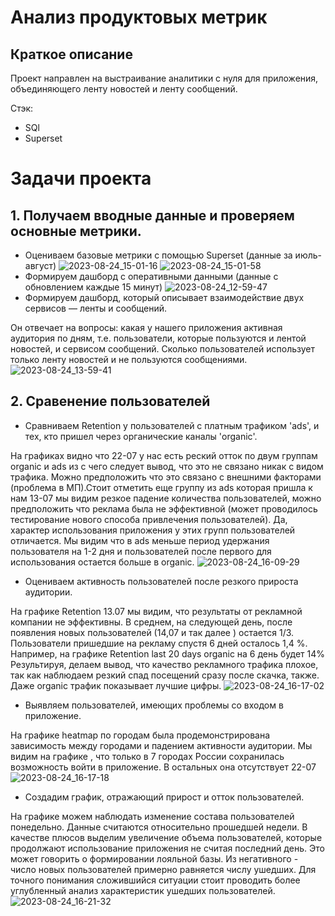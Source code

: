 #  Анализ продуктовых метрик
## Краткое описание
Проект направлен на выстраивание аналитики с нуля для приложения, объединяющего ленту новостей и ленту сообщений.

Стэк:
* SQl
* Superset

# Задачи проекта
## 1. Получаем вводные данные и проверяем основные метрики. 
* Оцениваем базовые метрики с помощью Superset (данные за июль-август)
![2023-08-24_15-01-16](https://github.com/Macharaits/My_project/assets/117433497/f5d805d4-e974-4a4f-bd7d-102465148bfc)
![2023-08-24_15-01-58](https://github.com/Macharaits/My_project/assets/117433497/7bd4690c-b404-4951-9953-c121aeb6b3fe)
* Формируем дашборд с оперативными данными (данные с обновлением каждые 15 минут)
![2023-08-24_12-59-47](https://github.com/Macharaits/My_project/assets/117433497/16b62d38-3277-42f9-bd30-69d5fba9211a)
* Формируем дашборд, который описывает взаимодействие двух сервисов — ленты и сообщений.

Он отвечает на вопросы: какая у нашего приложения активная аудитория по дням, т.е. пользователи, которые пользуются и лентой новостей, и сервисом сообщений. Сколько пользователей использует только ленту новостей и не пользуются сообщениями.
![2023-08-24_13-59-41](https://github.com/Macharaits/My_project/assets/117433497/d4c30227-aca9-44a1-a008-775af01e8cd7)
## 2. Сравенение пользователей
* Сравниваем Retention у пользователей с платным трафиком 'ads', и тех, кто пришел через органические каналы 'organic'.

На графиках видно что 22-07 у нас есть реский отток по двум группам organic и ads из с чего следует вывод, что это не связано никак с видом трафика. Можно предположить что это связано с внешними факторами (проблема в МП).Стоит отметить еще группу из  ads  которая пришла к нам 13-07 мы видим резкое падение количества пользователей, можно предположить что реклама была не эффективной (может проводилось тестирование нового способа привлечения пользователей).
Да, характер использования приложения у этих групп пользователей отличается. Мы видим что в ads меньше период удержания пользователя на 1-2 дня и пользователей после первого для использования остается больше в organic.
![2023-08-24_16-09-29](https://github.com/Macharaits/My_project/assets/117433497/26d83638-b022-4642-ac8e-bcb21f39d3fb)
* Оцениваем активность пользователей после резкого прироста аудитории.

На графике Retention 13.07 мы видим, что результаты от рекламной компании не эффективны. В среднем, на следующей день, после появления новых пользователей (14,07 и так далее ) остается 1/3. Пользователи пришедшие на рекламу спустя 6 дней осталось 1,4 %. Например, на графике Retention last 20 days organic на 6 день будет 14% 
Результируя, делаем вывод, что качество рекламного трафика плохое, так как наблюдаем резкий спад посещений сразу после скачка, также. Даже organic трафик показывает лучшие цифры.
![2023-08-24_16-17-02](https://github.com/Macharaits/My_project/assets/117433497/cd62491d-3d8d-4276-8a15-4334b131ba4e)
* Выявляем пользователей, имеющих проблемы со входом в приложение.

На графике heatmap по городам была продемонстрирована зависимость между городами и падением активности аудитории. Мы видим на графике , что только в 7 городах России сохранилась возможность войти в приложение. В остальных она отсутствует  22-07
![2023-08-24_16-17-18](https://github.com/Macharaits/My_project/assets/117433497/e047ab32-ffc2-4ff7-8297-880986f245b7)
* Создадим график, отражающий прирост и отток пользователей.

На графике можем наблюдать изменение состава пользователей понедельно. Данные считаются относительно прошедшей недели.
В качестве плюсов выделим увеличение объема пользователей, которые продолжают использование приложения не считая последний день. Это может говорить о формировании лояльной базы. Из негативного - число новых пользователей примерно равняется числу ушедших. Для точного понимания сложившийся ситуации стоит проводить более углубленный анализ характеристик ушедших пользователей.
![2023-08-24_16-21-32](https://github.com/Macharaits/My_project/assets/117433497/b5d9f3bd-87d6-40fe-900d-34f505ec4dd9)
